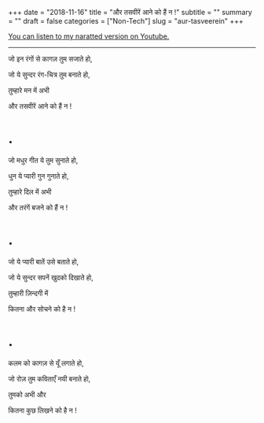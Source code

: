 +++
date = "2018-11-16"
title = "और तसवीरें आने को हैं न !"
subtitle = ""
summary = ""
draft = false
categories = ["Non-Tech"]
slug = "aur-tasveerein"
+++

[You can listen to my naratted version on Youtube.](https://www.youtube.com/watch?v=RrlWoA4D5XQ)

---

जो इन रंगों से कागज़ तुम सजाते हो,

जो ये सुन्दर रंग-चित्र तुम बनाते हो,

तुम्हारे मन में अभी

और तसवीरें आने को हैं न !

# .

जो मधुर गीत ये तुम सुनाते हो,

धुन ये प्यारी गुन गुनाते हो,

तुम्हारे दिल में अभी

और तरंगें बजने को हैं न !

# .

जो ये प्यारी बातें उसे बताते हो,

जो ये सुन्दर सपनें खुदको दिखाते हो,

तुम्हारी ज़िन्दगी में

कितना और सोचने को है न !

# .

कलम को कागज़ से यूँ लगाते हो,

जो रोज़ तुम कविताएँ नयी बनाते हो,

तुमको अभी और

कितना कुछ लिखने को है न !
